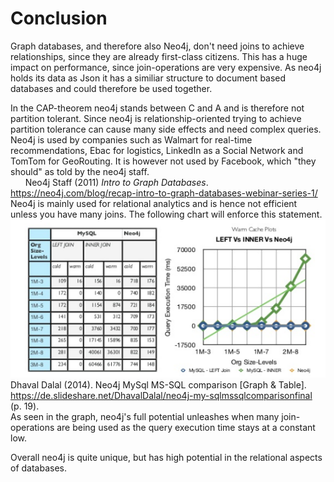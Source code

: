# Conclusion

<!--- 
- no joins needed to achive relationships
- similar structure to other document based dbs => parallel/synced/hybrid usage possible (mongodb)
- CAP => CA ( relation oriented -> many side effects, complex queries )
- used by Wallmart (real-time recommandation), Ebay (logistics), LinkedIn (Social Network), TomTom (Geo Routing), !Facebook
- manly relational analytics -> not performant until you have many joins (https://de.slideshare.net/DhavalDalal/neo4j-my-sqlmssqlcomparisonfinal p.19)
- auto index popular nodes by time (http://addisonlee.azurewebsites.net/neo4j-vs-mysql-vs-mongodb/)

=> unique and awesome 
-->

Graph databases, and therefore also Neo4j, don't need joins to achieve relationships, since they are already first-class citizens. This has a huge impact on performance, since join-operations are very expensive.
As neo4j holds its data as Json it has a similiar structure to document based databases and could therefore be used together. 

In the CAP-theorem neo4j stands between C and A and is therefore not partition tolerant. Since neo4j is relationship-oriented trying to achieve partition tolerance can cause many side effects and need complex queries.
Neo4j is used by companies such as Walmart for real-time recommendations, Ebac for logistics, LinkedIn as a Social Network and TomTom for GeoRouting. It is however not used by Facebook, which "they should" as told by the neo4j staff.<br>
&nbsp;&nbsp;&nbsp;&nbsp;&nbsp;&nbsp;Neo4j Staff (2011) *Intro to Graph Databases*. https://neo4j.com/blog/recap-intro-to-graph-databases-webinar-series-1/
Neo4j is mainly used for relational analytics and is hence not efficient unless you have many joins. The following chart will enforce this statement.
![neo4j sql comparison](/paper/images/neo4j_joins.PNG)
Dhaval Dalal (2014). Neo4j MySql MS-SQL comparison [Graph & Table]. https://de.slideshare.net/DhavalDalal/neo4j-my-sqlmssqlcomparisonfinal (p. 19).<br>
As seen in the graph, neo4j's full potential unleashes when many join-operations are being used as the query execution time stays at a constant low.

Overall neo4j is quite unique, but has high potential in the relational aspects of databases.
